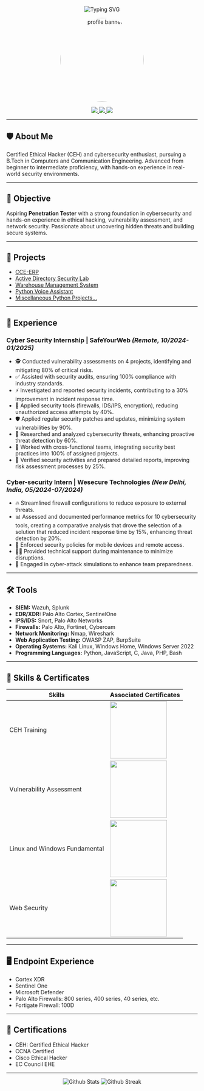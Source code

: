 <!-- Banner and Intro -->
<p align="center">
  <img src="https://readme-typing-svg.demolab.com?font=Fira+Code&size=28&duration=4000&pause=1000&color=00ADEF&center=true&vCenter=true&width=600&lines=Hello%2C+I'm+Siddharth+Nigam;Cybersecurity+Enthusiast+%F0%9F%94%91;Certified+Ethical+Hacker+%F0%9F%92%BB" alt="Typing SVG" />
</p>

<p align="center">
  <img src="https://github.com/user-attachments/assets/99eb551e-5265-4c37-98c8-f81484511155" width="220" style="border-radius: 50%;" alt="profile banner"/>
</p>

<p align="center">
  <a href="https://www.linkedin.com/in/siddharth-nigam-a7bab1257/">
      <img src="https://img.shields.io/badge/-LinkedIn-0072b1?&style=for-the-badge&logo=linkedin&logoColor=white" />
  </a>
  <a href="https://tryhackme.com/p/SiddharthNigam">
      <img src="https://img.shields.io/badge/-TryHackMe-181717?style=for-the-badge&logo=tryhackme&logoColor=white" />
  </a>
  <a href="https://github.com/InfiniteTrident23">
      <img src="https://img.shields.io/badge/-GitHub-181717?style=for-the-badge&logo=github&logoColor=white" />
  </a>
</p>

---

## 🛡️ About Me

Certified Ethical Hacker (CEH) and cybersecurity enthusiast, pursuing a B.Tech in Computers and Communication Engineering. Advanced from beginner to intermediate proficiency, with hands-on experience in real-world security environments.

---

## 🎯 Objective

Aspiring **Penetration Tester** with a strong foundation in cybersecurity and hands-on experience in ethical hacking, vulnerability assessment, and network security. Passionate about uncovering hidden threats and building secure systems.

---

## 🚀 Projects

- [CCE-ERP]((https://github.com/ERP-MUJ/ERP-SYS))
- [Active Directory Security Lab](https://github.com/InfiniteTrident23/AD-security-Project)
- [Warehouse Management System](https://github.com/InfiniteTrident23/Warehouse-Management)
- [Python Voice Assistant](https://github.com/InfiniteTrident23/C.L.A.I.R.E-Demo)
- [Miscellaneous Python Projects...](https://github.com/InfiniteTrident23/Miscellaneous-Python-Projects)

---

## 💼 Experience

### Cyber Security Internship | SafeYourWeb *(Remote, 10/2024-01/2025)*
- 🕵️ Conducted vulnerability assessments on 4 projects, identifying and mitigating 80% of critical risks.
- ✅ Assisted with security audits, ensuring 100% compliance with industry standards.
- ⚡ Investigated and reported security incidents, contributing to a 30% improvement in incident response time.
- 🔐 Applied security tools (firewalls, IDS/IPS, encryption), reducing unauthorized access attempts by 40%.
- 🛡️ Applied regular security patches and updates, minimizing system vulnerabilities by 90%.
- 🔬 Researched and analyzed cybersecurity threats, enhancing proactive threat detection by 60%.
- 🤝 Worked with cross-functional teams, integrating security best practices into 100% of assigned projects.
- 📝 Verified security activities and prepared detailed reports, improving risk assessment processes by 25%.

### Cyber-security Intern | Wesecure Technologies *(New Delhi, India, 05/2024-07/2024)*
- 🔥 Streamlined firewall configurations to reduce exposure to external threats.
- 📊 Assessed and documented performance metrics for 10 cybersecurity tools, creating a comparative analysis that drove the selection of a solution that reduced incident response time by 15%, enhancing threat detection by 20%.
- 📱 Enforced security policies for mobile devices and remote access.
- 🧑‍💻 Provided technical support during maintenance to minimize disruptions.
- 🚨 Engaged in cyber-attack simulations to enhance team preparedness.

---

## 🛠️ Tools

- **SIEM:** Wazuh, Splunk
- **EDR/XDR:** Palo Alto Cortex, SentinelOne
- **IPS/IDS:** Snort, Palo Alto Networks
- **Firewalls:** Palo Alto, Fortinet, Cyberoam
- **Network Monitoring:** Nmap, Wireshark
- **Web Application Testing:** OWASP ZAP, BurpSuite
- **Operating Systems:** Kali Linux, Windows Home, Windows Server 2022
- **Programming Languages:** Python, JavaScript, C, Java, PHP, Bash

---

## 🧩 Skills & Certificates

| Skills                       | Associated Certificates  |
|------------------------------|-------------------------|
| CEH Training                 | <img src="https://github.com/user-attachments/assets/ee21d2b0-ecc4-41ca-a6b7-ddfe5d09ed21" width="150px"> |
| Vulnerability Assessment     | <img src="https://tryhackme-certificates.s3-eu-west-1.amazonaws.com/THM-SLB3X9W6NY.png" width="150px"> |
| Linux and Windows Fundamental| <img src="https://tryhackme-certificates.s3-eu-west-1.amazonaws.com/THM-XQTRIZUBYX.png" width="150px"> |
| Web Security                 | <img src="https://github.com/InfiniteTrident23/InfiniteTrident23/assets/128295541/a2d48e88-bd9b-4354-b56a-5b08b6b1ce03" width="150px"> |

---

## 🖥️ Endpoint Experience

- Cortex XDR
- Sentinel One
- Microsoft Defender
- Palo Alto Firewalls: 800 series, 400 series, 40 series, etc.
- Fortigate Firewall: 100D

---

## 🏅 Certifications

- CEH: Certified Ethical Hacker
- CCNA Certified
- Cisco Ethical Hacker
- EC Council EHE

---

<p align="center">
  <img src="https://github-readme-stats.vercel.app/api?username=InfiniteTrident23&show_icons=true&theme=tokyonight" alt="Github Stats"/>
  <img src="https://github-readme-streak-stats.herokuapp.com/?user=InfiniteTrident23&theme=tokyonight" alt="Github Streak"/>
</p>
